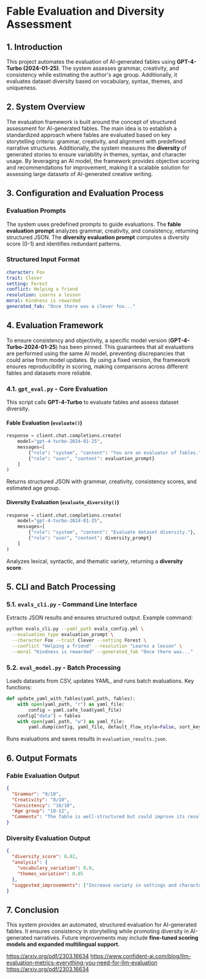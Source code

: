 # Fable Evaluation and Diversity Assessment

## **1. Introduction**
This project automates the evaluation of AI-generated fables using **GPT-4-Turbo (2024-01-25)**. The system assesses grammar, creativity, and consistency while estimating the author's age group. Additionally, it evaluates dataset diversity based on vocabulary, syntax, themes, and uniqueness.

## **2. System Overview**
The evaluation framework is built around the concept of structured assessment for AI-generated fables. The main idea is to establish a standardized approach where fables are evaluated based on key storytelling criteria: grammar, creativity, and alignment with predefined narrative structures. Additionally, the system measures the **diversity** of generated stories to ensure variability in themes, syntax, and character usage. By leveraging an AI model, the framework provides objective scoring and recommendations for improvement, making it a scalable solution for assessing large datasets of AI-generated creative writing.

## **3. Configuration and Evaluation Process**

### **Evaluation Prompts**
The system uses predefined prompts to guide evaluations. The **fable evaluation prompt** analyzes grammar, creativity, and consistency, returning structured JSON. The **diversity evaluation prompt** computes a diversity score (0-1) and identifies redundant patterns.

### **Structured Input Format**
```yaml
character: Fox
trait: Clever
setting: Forest
conflict: Helping a friend
resolution: Learns a lesson
moral: Kindness is rewarded
generated_fab: "Once there was a clever fox..."
```

## **4. Evaluation Framework**

To ensure consistency and objectivity, a specific model version (**GPT-4-Turbo-2024-01-25**) has been pinned. This guarantees that all evaluations are performed using the same AI model, preventing discrepancies that could arise from model updates. By using a fixed version, the framework ensures reproducibility in scoring, making comparisons across different fables and datasets more reliable.

### **4.1. `gpt_eval.py` - Core Evaluation**
This script calls **GPT-4-Turbo** to evaluate fables and assess dataset diversity.

#### **Fable Evaluation (`evaluate()`)**
```python
response = client.chat.completions.create(
    model="gpt-4-turbo-2024-01-25",
    messages=[
        {"role": "system", "content": "You are an evaluator of fables."},
        {"role": "user", "content": evaluation_prompt}
    ]
)
```
Returns structured JSON with grammar, creativity, consistency scores, and estimated age group.

#### **Diversity Evaluation (`evaluate_diversity()`)**
```python
response = client.chat.completions.create(
    model="gpt-4-turbo-2024-01-25",
    messages=[
        {"role": "system", "content": "Evaluate dataset diversity."},
        {"role": "user", "content": diversity_prompt}
    ]
)
```
Analyzes lexical, syntactic, and thematic variety, returning a **diversity score**.

## **5. CLI and Batch Processing**

### **5.1. `evals_cli.py` - Command Line Interface**
Extracts JSON results and ensures structured output. Example command:
```sh
python evals_cli.py --yaml_path evals_config.yml \
  --evaluation_type evaluation_prompt \
  --character Fox --trait Clever --setting Forest \
  --conflict "Helping a friend" --resolution "Learns a lesson" \
  --moral "Kindness is rewarded" --generated_fab "Once there was..."
```

### **5.2. `eval_model.py` - Batch Processing**
Loads datasets from CSV, updates YAML, and runs batch evaluations. Key functions:
```python
def update_yaml_with_fables(yaml_path, fables):
    with open(yaml_path, "r") as yaml_file:
        config = yaml.safe_load(yaml_file)
    config["data"] = fables
    with open(yaml_path, "w") as yaml_file:
        yaml.dump(config, yaml_file, default_flow_style=False, sort_keys=False)
```
Runs evaluations and saves results in `evaluation_results.json`.

## **6. Output Formats**
### **Fable Evaluation Output**
```json
{
  "Grammar": "9/10",
  "Creativity": "8/10",
  "Consistency": "10/10",
  "Age group": "10-12",
  "Comments": "The fable is well-structured but could improve its resolution."
}
```

### **Diversity Evaluation Output**
```json
{
  "diversity_score": 0.82,
  "analysis": {
    "vocabulary_variation": 0.9,
    "themes_variation": 0.85
  },
  "suggested_improvements": ["Increase variety in settings and characters"]
}
```

## **7. Conclusion**
This system provides an automated, structured evaluation for AI-generated fables. It ensures consistency in storytelling while promoting diversity in AI-generated narratives. Future improvements may include **fine-tuned scoring models and expanded multilingual support**.

https://arxiv.org/pdf/2303.16634 https://www.confident-ai.com/blog/llm-evaluation-metrics-everything-you-need-for-llm-evaluation
https://arxiv.org/pdf/2303.16634